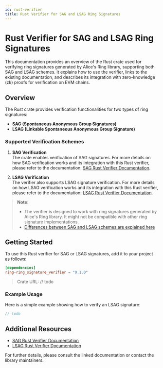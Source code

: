 ```yaml
---
id: rust-verifier
title: Rust Verifier for SAG and LSAG Ring Signatures
---
```


# Rust Verifier for SAG and LSAG Ring Signatures

This documentation provides an overview of the Rust crate used for verifying ring signatures generated by Alice's Ring library, supporting both SAG and LSAG schemes. It explains how to use the verifier, links to the existing documentation, and describes its integration with zero-knowledge (zk) proofs for verification on EVM chains.

## Overview

The Rust crate provides verification functionalities for two types of ring signatures:
- **SAG (Spontaneous Anonymous Group Signatures)**
- **LSAG (Linkable Spontaneous Anonymous Group Signature)**

### Supported Verification Schemes

1. **SAG Verification**  
   The crate enables verification of SAG signatures. For more details on how SAG verification works and its integration with this Rust verifier, please refer to the documentation: [SAG Rust Verifier Documentation](SAG/SAG-rust-verifier).

2. **LSAG Verification**  
   The verifier also supports LSAG signature verification. For more details on how LSAG verification works and its integration with this Rust verifier, please refer to the documentation: [LSAG Rust Verifier Documentation](LSAG/LSAG-rust-verifier).
   <!-- In addition to direct verification, this crate can generate zero-knowledge proofs (zk proofs) to attest the validity of LSAG signatures. These zk proofs can be utilized for verification on EVM-compatible blockchain networks. More information about LSAG verification and zk proof generation can be found here: [LSAG Rust Verifier Documentation](LSAG/LSAG-rust-verifier). -->

> **Note:** 
> - The verifier is designed to work with ring signatures generated by Alice's Ring library. It might not be compatible with other ring signature implementations.
> - [Differences between SAG and LSAG schemes are explained here](/docs/ring-signatures)
<!-- ## Zero-Knowledge Proof Generation for LSAGs

A unique feature of this verifier is its ability to generate zk proofs for LSAG signatures. This functionality allows users to create cryptographic proofs that attest to the validity of an LSAG signature without revealing the underlying private data.

### Integration with EVM Chains

The generated zk proofs can be used on Ethereum Virtual Machine (EVM) chains to verify the LSAG signatures. This integration enables seamless on-chain verification, increasing transparency and security in decentralized applications. To understand how these zk proofs can be verified on EVM-compatible chains, please refer to the corresponding documentation: [LSAG EVM Verifier Documentation](LSAG/LSAG-evm-verifier). -->

## Getting Started

To use this Rust verifier for SAG or LSAG signatures, add it to your project as follows:

```toml
[dependencies]
ring-ring_signature_verifier = "0.1.0"
```

> Crate URL: // todo

### Example Usage

Here is a simple example showing how to verify an LSAG signature:

```rust
// todo
```

<!-- To generate zk proofs for an LSAG signature, use:

```rust
use ring_verifier::lsag;

fn main() {
    let signature = ...; // LSAG signature data
    let zk_proof = lsag::generate_zk_proof(&signature);

    // zk_proof can now be used for on-chain verification
}
``` -->

## Additional Resources

- [SAG Rust Verifier Documentation](SAG/SAG-rust-verifier)
- [LSAG Rust Verifier Documentation](LSAG/LSAG-rust-verifier)
<!-- - [LSAG EVM Verifier Documentation](LSAG/LSAG-evm-verifier) -->

For further details, please consult the linked documentation or contact the library maintainers.



